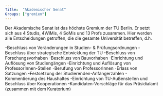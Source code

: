 ```yaml
---
Title:	"Akademischer Senat"
Groups:	["gremien"]
---
```


Der Akademische Senat ist das höchste Gremium der TU Berlin. Er setzt sich aus 4 Studis, 4WiMis, 4 SoMis und 13 Profs zusammen. Hier werden alle Entscheidungen getroffen, die die gesamte Universität betreffen, d.h.

 -Beschluss von Veränderungen in Studien- & Prüfungsordnungen
 -Beschluss über strategische Entwicklung der TU
 -Beschluss von Forschungsvorhaben
 -Beschluss von Bauvorhaben
 -Einrichtung und Auflösung von Studiengängen
 -Einrichtung und Auflösung von ProfessorInnen-Stellen
 -Berufung von ProfessorInnen
 -Erlass von Satzungen
 -Festsetzung der Studierenden-Anfängerzahlen
 -Kommentierung des Haushaltes
 -Einrichtung von TU-Außenstellen und Beschluss über Kooperationen
 -Kandidaten-Vorschläge für das Präsidialamt (zusammen mit dem Kuratorium)

